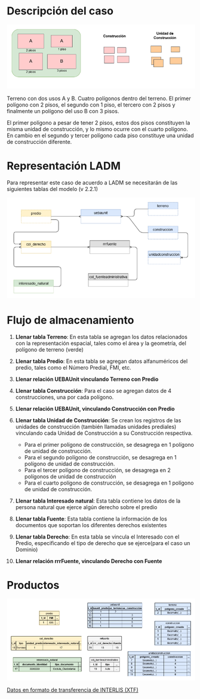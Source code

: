 # Descripción del caso

![Caso 01](https://github.com/AgenciaImplementacion/condiciones_predios/blob/master/nph/caso_01/NPH%20Caso%2001.png)

Terreno con dos usos A y B. Cuatro polígonos dentro del terreno. 
El primer polígono con 2 pisos, el segundo con 1 piso, el tercero con 2 pisos y finalmente un polígono del uso B con 3 pisos.

El primer polígono a pesar de tener 2 pisos, estos dos pisos constituyen la misma unidad de construcción, y lo mismo ocurre con el cuarto polígono. En cambio en el segundo y tercer polígono cada piso constituye una unidad de construcción diferente.

# Representación LADM

Para representar este caso de acuerdo a LADM se necesitarán de las siguientes tablas del modelo (v 2.2.1)

![Diagrama Entidad Relación simplificado](https://github.com/AgenciaImplementacion/condiciones_predios/blob/master/nph/caso_01/NPH%20Caso%2001-ER.png)

# Flujo de almacenamiento

1. **Llenar tabla Terreno**: En esta tabla se agregan los datos relacionados con la representación espacial, tales como el área y la geometría, del polígono de terreno (verde)
2. **Llenar tabla Predio**: En esta tabla se agregan datos alfanuméricos del predio, tales como el Número Predial, FMI, etc.
3. **Llenar relación UEBAUnit vinculando Terreno con Predio**
4. **Llenar tabla Construcción**: Para el caso se agregan datos de 4 construcciones, una por cada polígono. 
5. **Llenar relación UEBAUnit, vinculando Construcción con Predio**
6. **Llenar tabla Unidad de Construcción**: Se crean los registros de las unidades de construcción (también llamadas unidades prediales) vinculando cada Unidad de Construcción a su Construcción respectiva. 

   + Para el primer polígono de construcción, se desagrega en 1 polígono de unidad de construcción. 
   + Para el segundo polígono de construcción, se desagrega en 1 polígono de unidad de construcción.
   + Para el tercer polígono de construcción, se desagrega en 2 polígonos de unidad de construcción
   + Para el cuarto polígono de construcción, se desagrega en 1 polígono de unidad de construcción. 
   
7. **Llenar tabla Interesado natural**: Esta tabla contiene los datos de la persona natural que ejerce algún derecho sobre el predio
8. **Llenar tabla Fuente**: Esta tabla contiene la información de los documentos que soportan los diferentes derechos existentes
9. **Llenar tabla Derecho**: En esta tabla se vincula el Interesado con el Predio, especificando el tipo de derecho que se ejerce(para el caso un Dominio)
10. **Llenar relación rrrFuente, vinculando Derecho con Fuente**


# Productos

![Esquema de tablas](https://github.com/AgenciaImplementacion/condiciones_predios/blob/master/nph/caso_01/NPH%20Caso%2001-Tablas.png)

[Datos en formato de transferencia de INTERLIS (XTF)](https://raw.githubusercontent.com/AgenciaImplementacion/condiciones_predios/master/nph/caso_01/nph_caso_01.xtf)
